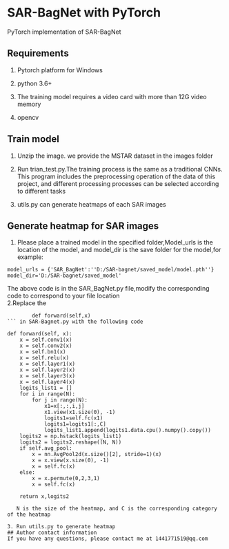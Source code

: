 # SAR-BagNet with PyTorch

PyTorch implementation of SAR-BagNet

## Requirements
   1. Pytorch platform for Windows 

   2. python 3.6+     

   3. The training model requires a video card with more than 12G video memory
    
   4. opencv
## Train model
1. Unzip the image. we provide the MSTAR dataset in the images folder 

2. Run trian_test.py.The training process is the same as a traditional CNNs.  This program includes the preprocessing operation of the data of this project, and different processing processes can be selected according to different tasks

3. utils.py can generate heatmaps of each SAR images
## Generate heatmap for SAR images
   1. Please place a trained model in the specified folder,Model_urls is the location of the model, and model_dir is the save folder for the model,for example:
```
model_urls = {'SAR_BagNet':''D:/SAR-bagnet/saved_model/model.pth''}
model_dir='D:/SAR-bagnet/saved_model'
```   
  The above code is in the SAR_BagNet.py file,modify the corresponding code to correspond to your file location   
2.Replace the  
``` class ResNet(nn.Module):  
        def forward(self,x)  
``` in SAR-Bagnet.py with the following code 
```
    def forward(self, x):
        x = self.conv1(x)
        x = self.conv2(x)
        x = self.bn1(x)
        x = self.relu(x)
        x = self.layer1(x)
        x = self.layer2(x)
        x = self.layer3(x)
        x = self.layer4(x)
        logits_list1 = []
        for i in range(N):
            for j in range(N):
                x1=x[:,:,i,j]
                x1.view(x1.size(0), -1)
                logits1=self.fc(x1)
                logits1=logits1[:,C]
                logits_list1.append(logits1.data.cpu().numpy().copy())
        logits2 = np.hstack(logits_list1)
        logits2 = logits2.reshape((N, N))
        if self.avg_pool:
            x = nn.AvgPool2d(x.size()[2], stride=1)(x)
            x = x.view(x.size(0), -1)
            x = self.fc(x)
        else:
            x = x.permute(0,2,3,1)
            x = self.fc(x)

        return x,logits2   
```   
   N is the size of the heatmap, and C is the corresponding category of the heatmap 

3. Run utils.py to generate heatmap 
## Author contact information  
If you have any questions, please contact me at 1441771519@qq.com
